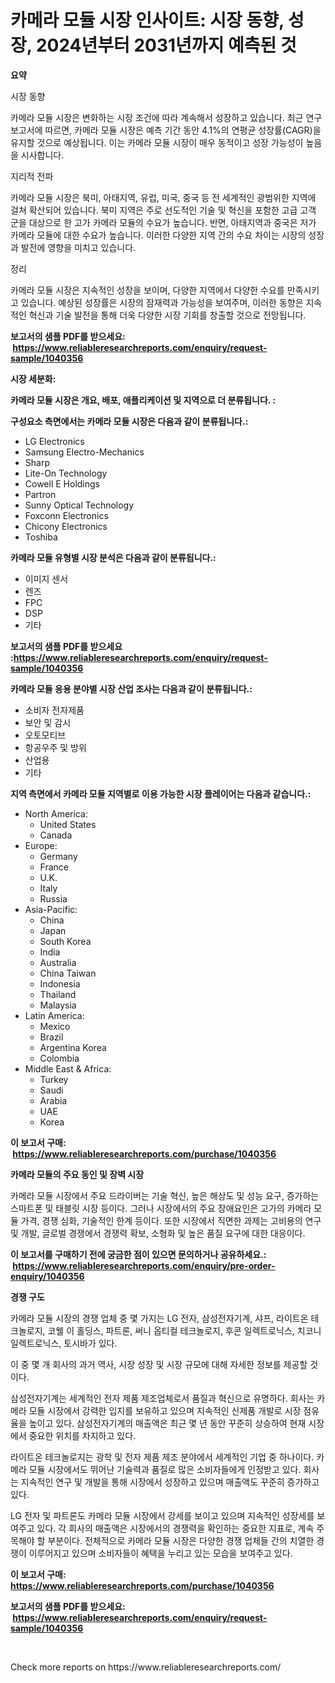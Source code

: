 <p><h1>카메라 모듈 시장 인사이트: 시장 동향, 성장, 2024년부터 2031년까지 예측된 것</h1></p><p><strong>요약</strong></p>
<p><p>시장 동향</p><p>카메라 모듈 시장은 변화하는 시장 조건에 따라 계속해서 성장하고 있습니다. 최근 연구 보고서에 따르면, 카메라 모듈 시장은 예측 기간 동안 4.1%의 연평균 성장률(CAGR)을 유지할 것으로 예상됩니다. 이는 카메라 모듈 시장이 매우 동적이고 성장 가능성이 높음을 시사합니다.</p><p>지리적 전파</p><p>카메라 모듈 시장은 북미, 아태지역, 유럽, 미국, 중국 등 전 세계적인 광범위한 지역에 걸쳐 확산되어 있습니다. 북미 지역은 주로 선도적인 기술 및 혁신을 포함한 고급 고객 군을 대상으로 한 고가 카메라 모듈의 수요가 높습니다. 반면, 아태지역과 중국은 저가 카메라 모듈에 대한 수요가 높습니다. 이러한 다양한 지역 간의 수요 차이는 시장의 성장과 발전에 영향을 미치고 있습니다.</p><p>정리</p><p>카메라 모듈 시장은 지속적인 성장을 보이며, 다양한 지역에서 다양한 수요를 만족시키고 있습니다. 예상된 성장률은 시장의 잠재력과 가능성을 보여주며, 이러한 동향은 지속적인 혁신과 기술 발전을 통해 더욱 다양한 시장 기회를 창출할 것으로 전망됩니다.</p></p>
<p><strong>보고서의 샘플 PDF를 받으세요: &nbsp;<a href="https://www.reliableresearchreports.com/enquiry/request-sample/1040356">https://www.reliableresearchreports.com/enquiry/request-sample/1040356</a></strong></p>
<p><strong>시장 세분화:</strong></p>
<p><strong> 카메라 모듈 시장은 개요, 배포, 애플리케이션 및 지역으로 더 분류됩니다. :</strong></p>
<p><strong>구성요소 측면에서는 카메라 모듈 시장은 다음과 같이 분류됩니다.:</strong></p>
<p><ul><li>LG Electronics</li><li>Samsung Electro-Mechanics</li><li>Sharp</li><li>Lite-On Technology</li><li>Cowell E Holdings</li><li>Partron</li><li>Sunny Optical Technology</li><li>Foxconn Electronics</li><li>Chicony Electronics</li><li>Toshiba</li></ul></p>
<p><strong> 카메라 모듈 유형별 시장 분석은 다음과 같이 분류됩니다.:</strong></p>
<p><ul><li>이미지 센서</li><li>렌즈</li><li>FPC</li><li>DSP</li><li>기타</li></ul></p>
<p><strong>보고서의 샘플 PDF를 받으세요 :<a href="https://www.reliableresearchreports.com/enquiry/request-sample/1040356">https://www.reliableresearchreports.com/enquiry/request-sample/1040356</a></strong></p>
<p><strong> 카메라 모듈 응용 분야별 시장 산업 조사는 다음과 같이 분류됩니다.:</strong></p>
<p><ul><li>소비자 전자제품</li><li>보안 및 감시</li><li>오토모티브</li><li>항공우주 및 방위</li><li>산업용</li><li>기타</li></ul></p>
<p><strong>지역 측면에서 카메라 모듈 지역별로 이용 가능한 시장 플레이어는 다음과 같습니다.:</strong></p>
<p><ul>
    <li>
        North America:
        <ul>
            <li>United States</li>
            <li>Canada</li>
        </ul>
    </li>
    <li>
        Europe:
        <ul>
            <li>Germany</li>
            <li>France</li>
            <li>U.K.</li>
            <li>Italy</li>
            <li>Russia</li>
        </ul>
    </li>
    <li>
        Asia-Pacific:
        <ul>
            <li>China</li>
            <li>Japan</li>
            <li>South Korea</li>
            <li>India</li>
            <li>Australia</li>
            <li>China Taiwan</li>
            <li>Indonesia</li>
            <li>Thailand</li>
            <li>Malaysia</li>
        </ul>
    </li>
    <li>
        Latin America:
        <ul>
            <li>Mexico</li>
            <li>Brazil</li>
            <li>Argentina Korea</li>
            <li>Colombia</li>
        </ul>
    </li>
    <li>
        Middle East & Africa:
        <ul>
            <li>Turkey</li>
            <li>Saudi</li>
            <li>Arabia</li>
            <li>UAE</li>
            <li>Korea</li>
        </ul>
    </li>
    </ul></p>
<p><strong>이 보고서 구매: &nbsp;<a href="https://www.reliableresearchreports.com/purchase/1040356">https://www.reliableresearchreports.com/purchase/1040356</a></strong></p>
<p><strong>카메라 모듈의 주요 동인 및 장벽 시장</strong></p>
<p><p>카메라 모듈 시장에서 주요 드라이버는 기술 혁신, 높은 해상도 및 성능 요구, 증가하는 스마트폰 및 태블릿 시장 등이다. 그러나 시장에서의 주요 장애요인은 고가의 카메라 모듈 가격, 경쟁 심화, 기술적인 한계 등이다. 또한 시장에서 직면한 과제는 고비용의 연구 및 개발, 글로벌 경쟁에서 경쟁력 확보, 소형화 및 높은 품질 요구에 대한 대응이다.</p></p>
<p><strong>이 보고서를 구매하기 전에 궁금한 점이 있으면 문의하거나 공유하세요.: &nbsp;<a href="https://www.reliableresearchreports.com/enquiry/pre-order-enquiry/1040356">https://www.reliableresearchreports.com/enquiry/pre-order-enquiry/1040356</a></strong></p>
<p><strong>경쟁 구도</strong></p>
<p><p>카메라 모듈 시장의 경쟁 업체 중 몇 가지는 LG 전자, 삼성전자기계, 샤프, 라이트온 테크놀로지, 코웰 이 홀딩스, 파트론, 써니 옵티컬 테크놀로지, 후콘 일렉트로닉스, 치코니 일렉트로닉스, 토시바가 있다. </p><p>이 중 몇 개 회사의 과거 역사, 시장 성장 및 시장 규모에 대해 자세한 정보를 제공할 것이다. </p><p>삼성전자기계는 세계적인 전자 제품 제조업체로서 품질과 혁신으로 유명하다. 회사는 카메라 모듈 시장에서 강력한 입지를 보유하고 있으며 지속적인 신제품 개발로 시장 점유율을 높이고 있다. 삼성전자기계의 매출액은 최근 몇 년 동안 꾸준히 상승하여 현재 시장에서 중요한 위치를 차지하고 있다.</p><p>라이트온 테크놀로지는 광학 및 전자 제품 제조 분야에서 세계적인 기업 중 하나이다. 카메라 모듈 시장에서도 뛰어난 기술력과 품질로 많은 소비자들에게 인정받고 있다. 회사는 지속적인 연구 및 개발을 통해 시장에서 성장하고 있으며 매출액도 꾸준히 증가하고 있다.</p><p>LG 전자 및 파트론도 카메라 모듈 시장에서 강세를 보이고 있으며 지속적인 성장세를 보여주고 있다. 각 회사의 매출액은 시장에서의 경쟁력을 확인하는 중요한 지표로, 계속 주목해야 할 부분이다. 전체적으로 카메라 모듈 시장은 다양한 경쟁 업체들 간의 치열한 경쟁이 이루어지고 있으며 소비자들이 혜택을 누리고 있는 모습을 보여주고 있다.</p></p>
<p><strong>이 보고서 구매: &nbsp; <a href="https://www.reliableresearchreports.com/purchase/1040356">https://www.reliableresearchreports.com/purchase/1040356</a></strong></p>
<p><strong>보고서의 샘플 PDF를 받으세요: &nbsp;<a href="https://www.reliableresearchreports.com/enquiry/request-sample/1040356">https://www.reliableresearchreports.com/enquiry/request-sample/1040356</a></strong><strong></strong></p>
<p>&nbsp;</p>
<p>Check more reports on https://www.reliableresearchreports.com/</p>
